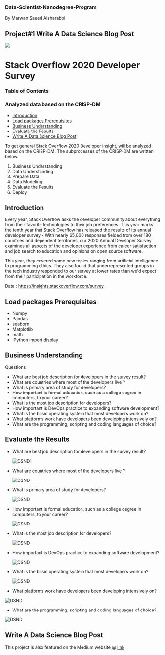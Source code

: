 ### Data-Scientist-Nanodegree-Program
By Marwan Saeed Alsharabbi
  ## Project#1 Write A Data Science Blog Post
<img src="https://upload.wikimedia.org/wikipedia/commons/0/02/Stack_Overflow_logo.svg"></img>
# Stack Overflow 2020 Developer Survey 
### Table of Contents
### Analyzed data based on the CRISP-DM
- <a href='#1'>Introduction</a>  
- <a href='#2'>Load packages Prerequisites</a>  
- <a href='#3'>Business Understanding</a>  
- <a href='#4'>Evaluate the Results</a>   
- <a href='#5'>Write A Data Science Blog Post</a>


To get general Stack Overflow 2020 Developer insight, will be analyzed based on the CRISP-DM. The subprocesses of the CRISP-DM are written below.

1. Business Understanding
2. Data Understanding
3. Prepare Data
4. Data Modeling
5. Evaluate the Results
6. Deploy

## <a id="1">Introduction</a> 

Every year, Stack Overflow asks the developer community about everything from their favorite technologies to their job preferences. This year marks the tenth year that Stack Overflow has released the results of its annual developer survey - With nearly 65,000 responses fielded from over 180 countries and dependent territories, our 2020 Annual Developer Survey examines all aspects of the developer experience from career satisfaction and job search to education and opinions on open source software.

This year, they covered some new topics ranging from artificial intelligence to programming ethics. They also found that underrepresented groups in the tech industry responded to our survey at lower rates than we'd expect from their participation in the workforce.

Data : https://insights.stackoverflow.com/survey

## <a id="2">Load packages Prerequisites</a>
* Numpy
* Pandas
* seaborn
* Matplotlib
* math
* IPython import display

## <a id="3">Business Understanding</a>
Questions

 - What are best job description for developers in the survey result?
 - What are countries where most of the developers live ?
 - What is primary area of study for developers?
 - How important is formal education, such as a college degree in computers, to your career?
 - What is the most job description for developers?
 - How important is DevOps practice to expanding software development?
 - What is the basic operating system that most developers work on?
 - What platforms work have developers been developing intensively on?
 - What are the programming, scripting and coding languages of choice?
 
 ## <a id="4">Evaluate the Results</a>
 - What are best job description for developers in the survey result?
 
   ![DSND1](https://github.com/marwan1023/Data-Scientist-Nanodegree-Program/blob/master/Project%231%20Write%20A%20Data%20Science%20Blog%20Post/Screenshots/DSND%20(8).png)
  
 - What are countries where most of the developers live ?
 
    ![DSND](https://github.com/marwan1023/Data-Scientist-Nanodegree-Program/blob/master/Project%231%20Write%20A%20Data%20Science%20Blog%20Post/Screenshots/DSND%20(7).png)
 
 - What is primary area of study for developers?
 
    ![DSND](https://github.com/marwan1023/Data-Scientist-Nanodegree-Program/blob/master/Project%231%20Write%20A%20Data%20Science%20Blog%20Post/Screenshots/download%20(2).png)
 
 - How important is formal education, such as a college degree in computers, to your career?
 
    ![DSND](https://github.com/marwan1023/Data-Scientist-Nanodegree-Program/blob/master/Project%231%20Write%20A%20Data%20Science%20Blog%20Post/Screenshots/download%20(3).png)
 
 - What is the most job description for developers?
 
     ![DSND](https://github.com/marwan1023/Data-Scientist-Nanodegree-Program/blob/master/Project%231%20Write%20A%20Data%20Science%20Blog%20Post/Screenshots/DSND%20(5).png)
 
 - How important is DevOps practice to expanding software development?
 
     ![DSND](https://github.com/marwan1023/Data-Scientist-Nanodegree-Program/blob/master/Project%231%20Write%20A%20Data%20Science%20Blog%20Post/Screenshots/DSND%20(4).png)
     
 - What is the basic operating system that most developers work on?
 
   ![DSND](https://github.com/marwan1023/Data-Scientist-Nanodegree-Program/blob/master/Project%231%20Write%20A%20Data%20Science%20Blog%20Post/Screenshots/download%20(7).png)
 
 - What platforms work have developers been developing intensively on?
 
  ![DSND](https://github.com/marwan1023/Data-Scientist-Nanodegree-Program/blob/master/Project%231%20Write%20A%20Data%20Science%20Blog%20Post/Screenshots/download%20(8).png)
  
 - What are the programming, scripting and coding languages of choice?
 
  ![DSND](https://github.com/marwan1023/Data-Scientist-Nanodegree-Program/blob/master/Project%231%20Write%20A%20Data%20Science%20Blog%20Post/Screenshots/DSND%20(1).png)
 
 ## <a id="5">Write A Data Science Blog Post</a>
 
 This project is also featured on the Medium website @ [link](https://marwanalsharabbi.medium.com/2020-stack-overflow-survey-analysis-25a515260a2a)
